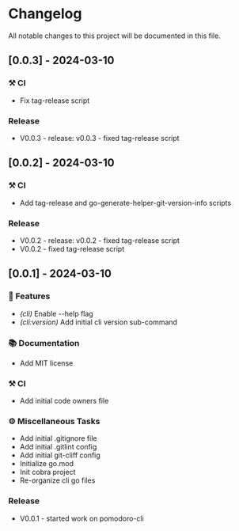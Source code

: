 # Changelog

All notable changes to this project will be documented in this file.

## [0.0.3] - 2024-03-10

### ⚒  CI

- Fix tag-release script

### Release

- V0.0.3 - release: v0.0.3 - fixed tag-release script

## [0.0.2] - 2024-03-10

### ⚒  CI

- Add tag-release and go-generate-helper-git-version-info scripts

### Release

- V0.0.2 - release: v0.0.2 - fixed tag-release script
- V0.0.2 - fixed tag-release script

## [0.0.1] - 2024-03-10

### 🚀 Features

- *(cli)* Enable --help flag
- *(cli:version)* Add initial cli version sub-command

### 📚 Documentation

- Add MIT license

### ⚒  CI

- Add initial code owners file

### ⚙️ Miscellaneous Tasks

- Add initial .gitignore file
- Add initial .gitlint config
- Add initial git-cliff config
- Initialize go.mod
- Init cobra project
- Re-organize cli go files

### Release

- V0.0.1 - started work on pomodoro-cli

<!-- generated by git-cliff -->
